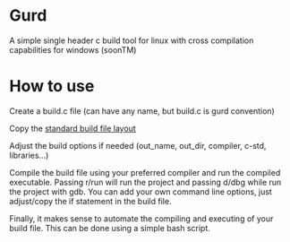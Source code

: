 # Gurd
A simple single header c build tool for linux with cross compilation capabilities for windows (soonTM)

# How to use

Create a build.c file (can have any name, but build.c is gurd convention)

Copy the [standard build file layout](https://github.com/Thepigcat76/gurd/blob/main/example/basic_build.c)

Adjust the build options if needed (out_name, out_dir, compiler, c-std, libraries...)

Compile the build file using your preferred compiler and run the compiled executable.
Passing r/run will run the project and passing d/dbg while run the project with gdb.
You can add your own command line options, just adjust/copy the if statement in the build file.

Finally, it makes sense to automate the compiling and executing of your build file. This can be done using a simple bash script.
